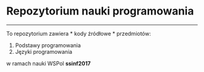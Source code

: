 # Repozytorium nauki programowania
---

To repozytorium zawiera * kody źródłowe * przedmiotów:

1. Podstawy programowania
2. Języki programowania

w ramach nauki WSPol **ssinf2017**
